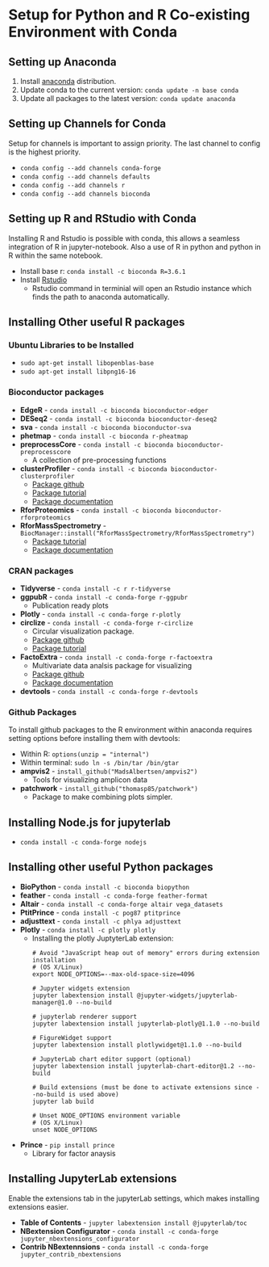 # Setup for Python and R Co-existing Environment with Conda


## Setting up Anaconda
1. Install [anaconda](https://www.anaconda.com/distribution/) distribution.
2. Update conda to the current version: ```conda update -n base conda```
3. Update all packages to the latest version: ```conda update anaconda```

## Setting up Channels for Conda
Setup for channels is important to assign priority. The last channel to config is the highest priority.

- ```conda config --add channels conda-forge```
- ```conda config --add channels defaults```
- ```conda config --add channels r```
- ```conda config --add channels bioconda```

## Setting up R and RStudio with Conda
Installing R and Rstudio is possible with conda, this allows a seamless integration of R in jupyter-notebook. Also a use of R in python and python in R within the same notebook.
- Install base r: ```conda install -c bioconda R=3.6.1```
- Install [Rstudio](https://rstudio.com/products/rstudio/download/)
  - Rstudio command in terminial will open an Rstudio instance which finds the path to anaconda automatically.


## Installing Other useful R packages
### Ubuntu Libraries to be Installed
- ```sudo apt-get install libopenblas-base```
- ```sudo apt-get install libpng16-16```

### Bioconductor packages
- **EdgeR** - ```conda install -c bioconda bioconductor-edger```
- **DESeq2** - ```conda install -c bioconda bioconductor-deseq2```
- **sva** - ```conda install -c bioconda bioconductor-sva```
- **phetmap** - ```conda install -c bioconda r-pheatmap```
- **preprocessCore** - ```conda install -c bioconda bioconductor-preprocesscore```
  - A collection of pre-processing functions
- **clusterProfiler** - ```conda install -c bioconda bioconductor-clusterprofiler```
  - [Package github](https://github.com/YuLab-SMU/clusterProfiler)
  - [Package tutorial](https://yulab-smu.github.io/clusterProfiler-book/)
  - [Package documentation](https://guangchuangyu.github.io/software/clusterProfiler/documentation/)
- **RforProteomics** - ```conda install -c bioconda bioconductor-rforproteomics```
- **RforMassSpectrometry** - ```BiocManager::install("RforMassSpectrometry/RforMassSpectrometry")```
  - [Package tutorial](https://www.rformassspectrometry.org/)
  - [Package documentation](https://rformassspectrometry.github.io/RforMassSpectrometry/index.html)

### CRAN packages
- **Tidyverse** - ```conda install -c r r-tidyverse```
- **ggpubR** - ```conda install -c conda-forge r-ggpubr```
  - Publication ready plots
- **Plotly** - ```conda install -c conda-forge r-plotly```
- **circlize** - ```conda install -c conda-forge r-circlize```
  - Circular visualization package.
  - [Package github](https://github.com/jokergoo/circlize)
  - [Package tutorial](https://jokergoo.github.io/circlize_book/book/)
- **FactoExtra** - ```conda install -c conda-forge r-factoextra```
  - Multivariate data analsis package for visualizing
  - [Package github](https://github.com/kassambara/factoextra)
  - [Package documentation](https://rpkgs.datanovia.com/factoextra/index.html)
- **devtools** - ```conda install -c conda-forge r-devtools```

### Github Packages
To install github packages to the R environment within anaconda requires setting options before installing them with devtools:
- Within R: ```options(unzip = "internal")```
- Within terminal: ```sudo ln -s /bin/tar /bin/gtar```
- **ampvis2** - ```install_github("MadsAlbertsen/ampvis2")```
  - Tools for visualizing amplicon data
- **patchwork** - ```install_github("thomasp85/patchwork")```
  - Package to make combining plots simpler.

## Installing Node.js for jupyterlab
- ```conda install -c conda-forge nodejs```

## Installing other useful Python packages

- **BioPython** - ```conda install -c bioconda biopython```
- **feather** - ```conda install -c conda-forge feather-format```
- **Altair** - ```conda install -c conda-forge altair vega_datasets```
- **PtitPrince** - ```conda install -c pog87 ptitprince```
- **adjusttext** - ```conda install -c phlya adjusttext```
- **Plotly** - ```conda install -c plotly plotly```
  - Installing the plotly JuptyterLab extension:
    ```
    # Avoid "JavaScript heap out of memory" errors during extension installation
    # (OS X/Linux)
    export NODE_OPTIONS=--max-old-space-size=4096

    # Jupyter widgets extension
    jupyter labextension install @jupyter-widgets/jupyterlab-manager@1.0 --no-build

    # jupyterlab renderer support
    jupyter labextension install jupyterlab-plotly@1.1.0 --no-build

    # FigureWidget support
    jupyter labextension install plotlywidget@1.1.0 --no-build

    # JupyterLab chart editor support (optional)
    jupyter labextension install jupyterlab-chart-editor@1.2 --no-build

    # Build extensions (must be done to activate extensions since --no-build is used above)
    jupyter lab build

    # Unset NODE_OPTIONS environment variable
    # (OS X/Linux)
    unset NODE_OPTIONS
    ```
- **Prince** - ```pip install prince```
  - Library for factor anaysis
  
## Installing JupyterLab extensions
Enable the extensions tab in the jupyterLab settings, which makes installing extensions easier.
- **Table of Contents** - ```jupyter labextension install @jupyterlab/toc```
- **NBextension Configurator** - ```conda install -c conda-forge jupyter_nbextensions_configurator```
- **Contrib NBextennsions** - ```conda install -c conda-forge jupyter_contrib_nbextensions```
